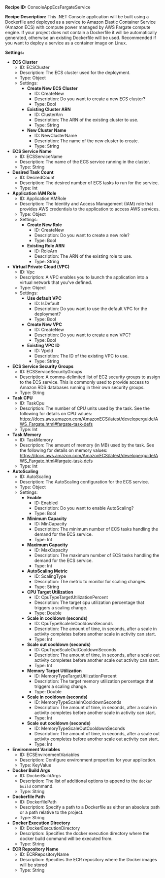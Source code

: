 **Recipe ID:** ConsoleAppEcsFargateService

**Recipe Description:** This .NET Console application will be built using a Dockerfile and deployed as a service to Amazon Elastic Container Service (Amazon ECS) with compute power managed by AWS Fargate compute engine. If your project does not contain a Dockerfile it will be automatically generated, otherwise an existing Dockerfile will be used. Recommended if you want to deploy a service as a container image on Linux.

**Settings:**

* **ECS Cluster**
    * ID: ECSCluster
    * Description: The ECS cluster used for the deployment.
    * Type: Object
    * Settings:
        * **Create New ECS Cluster**
            * ID: CreateNew
            * Description: Do you want to create a new ECS cluster?
            * Type: Bool
        * **Existing Cluster ARN**
            * ID: ClusterArn
            * Description: The ARN of the existing cluster to use.
            * Type: String
        * **New Cluster Name**
            * ID: NewClusterName
            * Description: The name of the new cluster to create.
            * Type: String
* **ECS Service Name**
    * ID: ECSServiceName
    * Description: The name of the ECS service running in the cluster.
    * Type: String
* **Desired Task Count**
    * ID: DesiredCount
    * Description: The desired number of ECS tasks to run for the service.
    * Type: Int
* **Application IAM Role**
    * ID: ApplicationIAMRole
    * Description: The Identity and Access Management (IAM) role that provides AWS credentials to the application to access AWS services.
    * Type: Object
    * Settings:
        * **Create New Role**
            * ID: CreateNew
            * Description: Do you want to create a new role?
            * Type: Bool
        * **Existing Role ARN**
            * ID: RoleArn
            * Description: The ARN of the existing role to use.
            * Type: String
* **Virtual Private Cloud (VPC)**
    * ID: Vpc
    * Description: A VPC enables you to launch the application into a virtual network that you've defined.
    * Type: Object
    * Settings:
        * **Use default VPC**
            * ID: IsDefault
            * Description: Do you want to use the default VPC for the deployment?
            * Type: Bool
        * **Create New VPC**
            * ID: CreateNew
            * Description: Do you want to create a new VPC?
            * Type: Bool
        * **Existing VPC ID**
            * ID: VpcId
            * Description: The ID of the existing VPC to use.
            * Type: String
* **ECS Service Security Groups**
    * ID: ECSServiceSecurityGroups
    * Description: A comma-delimited list of EC2 security groups to assign to the ECS service. This is commonly used to provide access to Amazon RDS databases running in their own security groups.
    * Type: String
* **Task CPU**
    * ID: TaskCpu
    * Description: The number of CPU units used by the task. See the following for details on CPU values: https://docs.aws.amazon.com/AmazonECS/latest/developerguide/AWS_Fargate.html#fargate-task-defs
    * Type: Int
* **Task Memory**
    * ID: TaskMemory
    * Description: The amount of memory (in MB) used by the task. See the following for details on memory values: https://docs.aws.amazon.com/AmazonECS/latest/developerguide/AWS_Fargate.html#fargate-task-defs
    * Type: Int
* **AutoScaling**
    * ID: AutoScaling
    * Description: The AutoScaling configuration for the ECS service.
    * Type: Object
    * Settings:
        * **Enable**
            * ID: Enabled
            * Description: Do you want to enable AutoScaling?
            * Type: Bool
        * **Minimum Capacity**
            * ID: MinCapacity
            * Description: The minimum number of ECS tasks handling the demand for the ECS service.
            * Type: Int
        * **Maximum Capacity**
            * ID: MaxCapacity
            * Description: The maximum number of ECS tasks handling the demand for the ECS service.
            * Type: Int
        * **AutoScaling Metric**
            * ID: ScalingType
            * Description: The metric to monitor for scaling changes.
            * Type: String
        * **CPU Target Utilization**
            * ID: CpuTypeTargetUtilizationPercent
            * Description: The target cpu utilization percentage that triggers a scaling change.
            * Type: Double
        * **Scale in cooldown (seconds)**
            * ID: CpuTypeScaleInCooldownSeconds
            * Description: The amount of time, in seconds, after a scale in activity completes before another scale in activity can start.
            * Type: Int
        * **Scale out cooldown (seconds)**
            * ID: CpuTypeScaleOutCooldownSeconds
            * Description: The amount of time, in seconds, after a scale out activity completes before another scale out activity can start.
            * Type: Int
        * **Memory Target Utilization**
            * ID: MemoryTypeTargetUtilizationPercent
            * Description: The target memory utilization percentage that triggers a scaling change.
            * Type: Double
        * **Scale in cooldown (seconds)**
            * ID: MemoryTypeScaleInCooldownSeconds
            * Description: The amount of time, in seconds, after a scale in activity completes before another scale in activity can start.
            * Type: Int
        * **Scale out cooldown (seconds)**
            * ID: MemoryTypeScaleOutCooldownSeconds
            * Description: The amount of time, in seconds, after a scale out activity completes before another scale out activity can start.
            * Type: Int
* **Environment Variables**
    * ID: ECSEnvironmentVariables
    * Description: Configure environment properties for your application.
    * Type: KeyValue
* **Docker Build Args**
    * ID: DockerBuildArgs
    * Description: The list of additional options to append to the `docker build` command.
    * Type: String
* **Dockerfile Path**
    * ID: DockerfilePath
    * Description: Specify a path to a Dockerfile as either an absolute path or a path relative to the project.
    * Type: String
* **Docker Execution Directory**
    * ID: DockerExecutionDirectory
    * Description: Specifies the docker execution directory where the docker build command will be executed from.
    * Type: String
* **ECR Repository Name**
    * ID: ECRRepositoryName
    * Description: Specifies the ECR repository where the Docker images will be stored
    * Type: String

